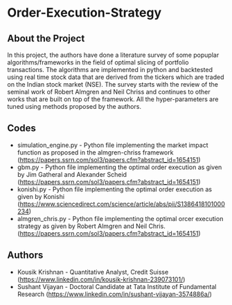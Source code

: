 # Order-Execution-Strategy

## About the Project

In this project, the authors have done a literature survey of some popuplar algorithms/frameworks in the field of optimal slicing of portfolio transactions. The algorithms are implemented in python and backtested using real time stock data that are derived from the tickers which are traded on the Indian stock market (NSE). The survey starts with the review of the seminal work of Robert Almgren and Neil Chriss and continues to other works that are built on top of the framework. All the hyper-parameters are tuned using methods proposed by the authors.

## Codes

* simulation_engine.py - Python file implementing the market impact function as proposed in the almgren-chriss framework (https://papers.ssrn.com/sol3/papers.cfm?abstract_id=1654151)
* gbm.py - Python file implementing the optimal order execution as given by Jim Gatheral and Alexander Scheid (https://papers.ssrn.com/sol3/papers.cfm?abstract_id=1654151) 
* konishi.py - Python file implementing the optimal order execution as given by Konishi (https://www.sciencedirect.com/science/article/abs/pii/S1386418101000234) 
* almgren_chris.py - Python file implementing the optimal orcer execution strategy as given by Robert Almgren and Neil Chris. (https://papers.ssrn.com/sol3/papers.cfm?abstract_id=1654151)

## Authors

* Kousik Krishnan - Quantitative Analyst, Credit Suisse (https://www.linkedin.com/in/kousik-krishnan-239073101/)
* Sushant Vijayan - Doctoral Candidate at Tata Institute of Fundamental Research (https://www.linkedin.com/in/sushant-vijayan-3574886a/)
